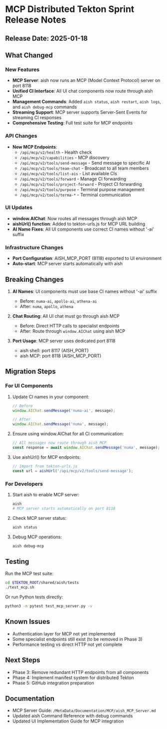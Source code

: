 # MCP Distributed Tekton Sprint Release Notes

## Release Date: 2025-01-18

## What Changed

### New Features
- **MCP Server**: aish now runs an MCP (Model Context Protocol) server on port 8118
- **Unified CI Interface**: All UI chat components now route through aish MCP
- **Management Commands**: Added `aish status`, `aish restart`, `aish logs`, and `aish debug-mcp` commands
- **Streaming Support**: MCP server supports Server-Sent Events for streaming CI responses
- **Comprehensive Testing**: Full test suite for MCP endpoints

### API Changes
- **New MCP Endpoints**:
  - `/api/mcp/v2/health` - Health check
  - `/api/mcp/v2/capabilities` - MCP discovery
  - `/api/mcp/v2/tools/send-message` - Send message to specific AI
  - `/api/mcp/v2/tools/team-chat` - Broadcast to all team members
  - `/api/mcp/v2/tools/list-ais` - List available CIs
  - `/api/mcp/v2/tools/forward` - Manage CI forwarding
  - `/api/mcp/v2/tools/project-forward` - Project CI forwarding
  - `/api/mcp/v2/tools/purpose` - Terminal purpose management
  - `/api/mcp/v2/tools/terma-*` - Terminal communication

### UI Updates
- **window.AIChat**: Now routes all messages through aish MCP
- **aishUrl() function**: Added to tekton-urls.js for MCP URL building
- **AI Name Fixes**: All UI components use correct CI names without '-ai' suffix

### Infrastructure Changes
- **Port Configuration**: AISH_MCP_PORT (8118) exported to UI environment
- **Auto-start**: MCP server starts automatically with aish

## Breaking Changes

1. **AI Names**: UI components must use base CI names without '-ai' suffix
   - Before: `numa-ai`, `apollo-ai`, `athena-ai`
   - After: `numa`, `apollo`, `athena`

2. **Chat Routing**: All UI chat must go through aish MCP
   - Before: Direct HTTP calls to specialist endpoints
   - After: Route through `window.AIChat` using aish MCP

3. **Port Usage**: MCP server uses dedicated port 8118
   - aish shell: port 8117 (AISH_PORT)
   - aish MCP: port 8118 (AISH_MCP_PORT)

## Migration Steps

### For UI Components

1. Update CI names in your component:
   ```javascript
   // Before
   window.AIChat.sendMessage('numa-ai', message);
   
   // After
   window.AIChat.sendMessage('numa', message);
   ```

2. Ensure using window.AIChat for all CI communication:
   ```javascript
   // All messages now route through aish MCP
   const response = await window.AIChat.sendMessage('numa', message);
   ```

3. Use aishUrl() for MCP endpoints:
   ```javascript
   // Import from tekton-urls.js
   const url = aishUrl('/api/mcp/v2/tools/send-message');
   ```

### For Developers

1. Start aish to enable MCP server:
   ```bash
   aish
   # MCP server starts automatically on port 8118
   ```

2. Check MCP server status:
   ```bash
   aish status
   ```

3. Debug MCP operations:
   ```bash
   aish debug-mcp
   ```

## Testing

Run the MCP test suite:
```bash
cd $TEKTON_ROOT/shared/aish/tests
./test_mcp.sh
```

Or run Python tests directly:
```bash
python3 -m pytest test_mcp_server.py -v
```

## Known Issues

- Authentication layer for MCP not yet implemented
- Some specialist endpoints still exist (to be removed in Phase 3)
- Performance testing vs direct HTTP not yet complete

## Next Steps

- Phase 3: Remove redundant HTTP endpoints from all components
- Phase 4: Implement manifest system for distributed Tekton
- Phase 5: GitHub integration preparation

## Documentation

- MCP Server Guide: `/MetaData/Documentation/MCP/aish_MCP_Server.md`
- Updated aish Command Reference with debug commands
- Updated UI Implementation Guide for MCP integration